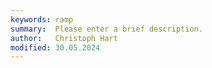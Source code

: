 ```yaml
---
keywords: ramp
summary:  Please enter a brief description.
author:   Christoph Hart
modified: 30.05.2024
---
```

  